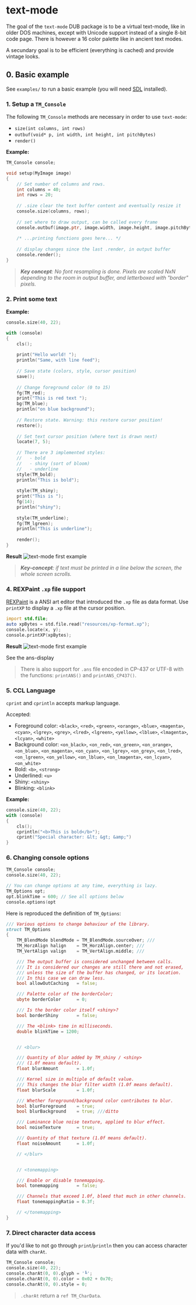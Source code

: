 # text-mode

The goal of the `text-mode` DUB package is to be a virtual text-mode, like in older DOS machines, except with Unicode support instead of a single 8-bit code page. There is however a 16 color palette like in ancient text modes.

A secundary goal is to be efficient (everything is cached) and provide vintage looks.


## 0. Basic example

See `examples/` to run a basic example (you will need [SDL](https://www.libsdl.org/) installed).


### 1. Setup a `TM_Console`


The following `TM_Console` methods are necessary in order to use `text-mode`:
   - `size(int columns, int rows)`
   - `outbuf(void* p, int width, int height, int pitchBytes)`
   - `render()`


**Example:**
```d
TM_Console console;

void setup(MyImage image)
{
    // Set number of columns and rows.
    int columns = 40;
    int rows = 20;
 
    // .size clear the text buffer content and eventually resize it
    console.size(columns, rows);
 
    // set where to draw output, can be called every frame
    console.outbuf(image.ptr, image.width, image.height, image.pitchBytes);
 
    /* ...printing functions goes here... */
 
    // display changes since the last .render, in output buffer
    console.render();
}
```

> _**Key concept**: No font resampling is done. Pixels are scaled NxN depending to the room in output buffer, and letterboxed with "border" pixels._

 ### 2. Print some text

 **Example:**
```d
console.size(40, 22);

with (console)
{
    cls();
 
    print("Hello world! ");
    println("Same, with line feed");
 
    // Save state (colors, style, cursor position)
    save();
 
    // Change foreground color (0 to 15)
    fg(TM_red);
    print("This is red text ");
    bg(TM_blue);
    println("on blue background");
 
    // Restore state. Warning: this restore cursor position!
    restore();
 
    // Set text cursor position (where text is drawn next)
    locate(7, 5);
 
    // There are 3 implemented styles:
    //   - bold
    //   - shiny (sort of bloom)
    //   - underline
    style(TM_bold);
    println("This is bold");
 
    style(TM_shiny);
    print("This is ");
    fg(14);
    println("shiny");
 
    style(TM_underline);
    fg(TM_lgreen);
    println("This is underline");
 
    render();
}
``` 

**Result**
![text-mode first example](example-1.png)



> _**Key-concept**: if text must be printed in a line below the screen, the whole screen scrolls._



### 4. REXPaint `.xp` file support

[REXPaint](https://kyzrati.itch.io/rexpaint) is a ANSI art editor that introduced the `.xp` file as data format.
Use `printXP` to display a `.xp` file at the cursor position.

```d
import std.file;
auto xpBytes = std.file.read("resources/xp-format.xp");
console.locate(x, y);
console.printXP(xpBytes);
```

**Result**
![text-mode first example](example-2.png)

See the ans-display

> There is also support for `.ans` file encoded in CP-437 or UTF-8 with the functions: `printANS()` and `printANS_CP437()`.




### 5. CCL Language

 `cprint` and `cprintln` accepts markup language.




 Accepted:
 - Foreground color: `<black>`, 
`<red>`, `<green>`, `<orange>`, `<blue>`, `<magenta>`, `<cyan>`, `<lgrey>`, `<grey>`, `<lred>`, `<lgreen>`, `<yellow>`, `<lblue>`, `<lmagenta>`, `<lcyan>`, `<white>`
- Background color: `<on_black>`, 
`<on_red>`, `<on_green>`, `<on_orange>`, `<on_blue>`, `<on_magenta>`, `<on_cyan>`, `<on_lgrey>`, `<on_grey>`, `<on_lred>`, `<on_lgreen>`, `<on_yellow>`, `<on_lblue>`, `<on_lmagenta>`, `<on_lcyan>`, `<on_white>`
 - Bold: `<b>`, `<strong>`
 - Underlined: `<u>`
 - Shiny: `<shiny>`
 - Blinking: `<blink>`

 **Example:**
```d
console.size(40, 22);
with (console)
{
    cls();
    cprintln("<b>This is bold</b>");
    cprint("Special character: &lt; &gt; &amp;")
}
```
 

### 6. Changing console options

```d
TM_Console console;
console.size(40, 22);

// You can change options at any time, everything is lazy.
TM_Options opt;
opt.blinkTime = 600; // See all options below
console.options(opt
```


Here is reproduced the definition of `TM_Options`:
```d
/// Various options to change behaviour of the library.
struct TM_Options
{
    TM_BlendMode blendMode = TM_BlendMode.sourceOver; ///
    TM_HorzAlign halign    = TM_HorzAlign.center; ///
    TM_VertAlign valign    = TM_VertAlign.middle; ///

    /// The output buffer is considered unchanged between calls.
    /// It is considered our changes are still there and not erased,
    /// unless the size of the buffer has changed, or its location.
    /// In this case we can draw less.
    bool allowOutCaching   = false;

    /// Palette color of the borderColor;
    ubyte borderColor      = 0;

    /// Is the border color itself <shiny>?
    bool borderShiny       = false;

    /// The <blink> time in milliseconds.
    double blinkTime = 1200;


    // <blur>

    /// Quantity of blur added by TM_shiny / <shiny>
    /// (1.0f means default).
    float blurAmount       = 1.0f;

    /// Kernel size in multiple of default value.
    /// This changes the blur filter width (1.0f means default).
    float blurScale        = 1.0f;

    /// Whether foreground/background color contributes to blur.
    bool blurForeground    = true;
    bool blurBackground    = true; ///ditto

    /// Luminance blue noise texture, applied to blur effect.
    bool noiseTexture      = true;

    /// Quantity of that texture (1.0f means default).
    float noiseAmount      = 1.0f;

    // </blur>


    // <tonemapping>

    /// Enable or disable tonemapping.
    bool tonemapping       = false;

    /// Channels that exceed 1.0f, bleed that much in other channels.
    float tonemappingRatio = 0.3f;

    // </tonemapping>
}
```


### 7. Direct character data access

If you'd like to not go through `print`/`println` then you can access character data with `charAt`.

```d
TM_Console console;
console.size(40, 22);
console.charAt(0, 0).glyph = '╚';
console.charAt(0, 0).color = 0x02 + 0x70;
console.charAt(0, 0).style = 0;
```

> `.charAt` return a `ref TM_CharData`.

